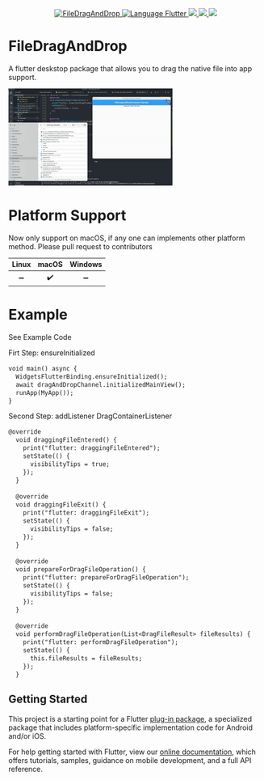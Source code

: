 <p align="center">
 <a href="https://pub.dev/packages/file_drag_and_drop">
    <img alt="FileDragAndDrop" src="https://img.shields.io/pub/v/file_drag_and_drop.svg">
  </a>
 <a href="https://github.com/flutter/flutter">
    <img alt="Language Flutter" src="https://img.shields.io/badge/Language-Flutter-blue.svg?longCache=true&style=flat-square">
  </a>
  <a href="https://github.com/JerryFans/file_drag_and_drop"><img src="https://img.shields.io/badge/Platform-macos-blue.svg?longCache=true&style=flat-square">
  </a>
  <a href="https://github.com/JerryFans/file_drag_and_drop/issues"><img src="https://img.shields.io/github/issues/JerryFans/file_drag_and_drop">
  </a>
  <img src="https://img.shields.io/github/license/JerryFans/file_drag_and_drop">
</p>

# FileDragAndDrop

A flutter deskstop package that allows you to drag the native file into app support. 

![](https://github.com/JerryFans/file_drag_and_drop/raw/master/preview.gif)


# Platform Support

Now only support on macOS, if any one can implements other platform method. Please pull request to contributors

| Linux | macOS | Windows |
| :---: | :---: | :-----: |
|   ➖   |   ✔️   |    ➖    |

# Example

See Example Code

Firt Step: ensureInitialized

```
void main() async {
  WidgetsFlutterBinding.ensureInitialized();
  await dragAndDropChannel.initializedMainView();
  runApp(MyApp());
}
```

Second Step: addListener DragContainerListener

```
@override
  void draggingFileEntered() {
    print("flutter: draggingFileEntered");
    setState(() {
      visibilityTips = true;
    });
  }

  @override
  void draggingFileExit() {
    print("flutter: draggingFileExit");
    setState(() {
      visibilityTips = false;
    });
  }

  @override
  void prepareForDragFileOperation() {
    print("flutter: prepareForDragFileOperation");
    setState(() {
      visibilityTips = false;
    });
  }

  @override
  void performDragFileOperation(List<DragFileResult> fileResults) {
    print("flutter: performDragFileOperation");
    setState(() {
      this.fileResults = fileResults;
    });
  }
```

## Getting Started

This project is a starting point for a Flutter
[plug-in package](https://flutter.dev/developing-packages/),
a specialized package that includes platform-specific implementation code for
Android and/or iOS.

For help getting started with Flutter, view our
[online documentation](https://flutter.dev/docs), which offers tutorials,
samples, guidance on mobile development, and a full API reference.

